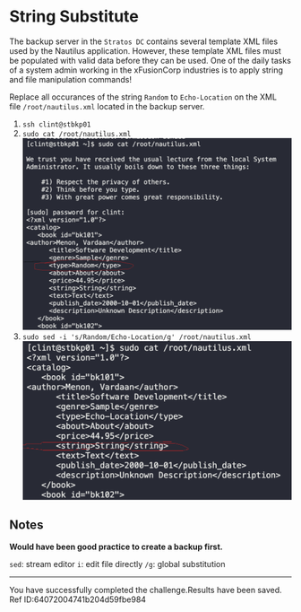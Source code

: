 # String Substitute

The backup server in the `Stratos DC` contains several template XML files used by the Nautilus application. However, these template XML files must be populated with valid data before they can be used. One of the daily tasks of a system admin working in the xFusionCorp industries is to apply string and file manipulation commands!

Replace all occurances of the string `Random` to `Echo-Location` on the XML file `/root/nautilus.xml` located in the backup server.

1. `ssh clint@stbkp01`
2. `sudo cat /root/nautilus.xml`
   ![](images/20230811200322.png)
3. `sudo sed -i 's/Random/Echo-Location/g' /root/nautilus.xml`
   ![](images/20230811200743.png)

## Notes

**Would have been good practice to create a backup first.**

`sed`: stream editor
`i`: edit file directly
`/g`: global substitution

---
You have successfully completed the challenge.Results have been saved. Ref ID:64072004741b204d59fbe984